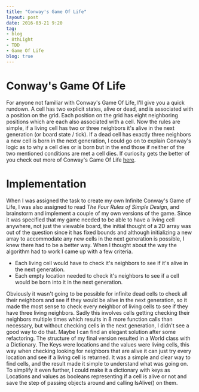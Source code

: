 ```yaml
---
title: "Conway's Game Of Life"
layout: post
date: 2016-03-21 9:20
tag:
- blog
- 8thLight
- TDD
- Game Of Life
blog: true
---
```


# Conway's Game Of Life

For anyone not familiar with Conway's Game Of Life, I'll give you a quick rundown. A cell has two explicit states, alive or dead, and is associated with a position on the grid. Each position on the grid has eight neighboring positions which are each also associated with a cell. Now the rules are simple, if a living cell has two or three neighbors it's alive in the next generation (or board state / tick). If a dead cell has exactly three neighbors a new cell is born in the next generation, I could go on to explain Conway's logic as to why a cell dies or is born but in the end those if neither of the two mentioned conditions are met a cell dies. If curiosity gets the better of you check out more of Conway's Game Of Life [here](en.wikipedia.org/wiki/Conway%27s_Game_of_Life
). 

# Implementation

When I was assigned the task to create my own Infinite Conway's Game of Life, I was also assigned to read *The Four Rules of Simple Design*, and brainstorm and implement a couple of my own versions of the game. Since it was specified that my game needed to be able to have a living cell anywhere, not just the viewable board, the initial thought of a 2D array was out of the question since it has fixed bounds and although initializing a new array to accommodate any new cells in the next generation is possible, I knew there had to be a better way. When I thought about the way the algorithm had to work I came up with a few criteria.

* Each living cell would have to check it's neighbors to see if it's alive in the next generation.
* Each empty location needed to check it's neighbors to see if a cell would be born into it in the next generation.

Obviously it wasn't going to be possible for infinite dead cells to check all their neighbors and see if they would be alive in the next generation, so it made the most sense to check every neighbor of living cells to see if they have three living neighbors. Sadly this involves cells getting checking their neighbors multiple times which results in 8 more function calls than necessary, but without checking cells in the next generation, I didn't see a good way to do that. Maybe I can find an elegant solution after some refactoring. The structure of my final version resulted in a World class with a Dictionary. The Keys were locations and the values were living cells, this way when checking looking for neighbors that are alive it can just try every location and see if a living cell is returned. It was a simple and clear way to find cells, and the result made it simple to understand what was going on. To simplify it even further, I could make it a dictionary with keys as Locations and values as booleans representing if a cell is alive or not and save the step of passing objects around and calling IsAlive() on them. 

